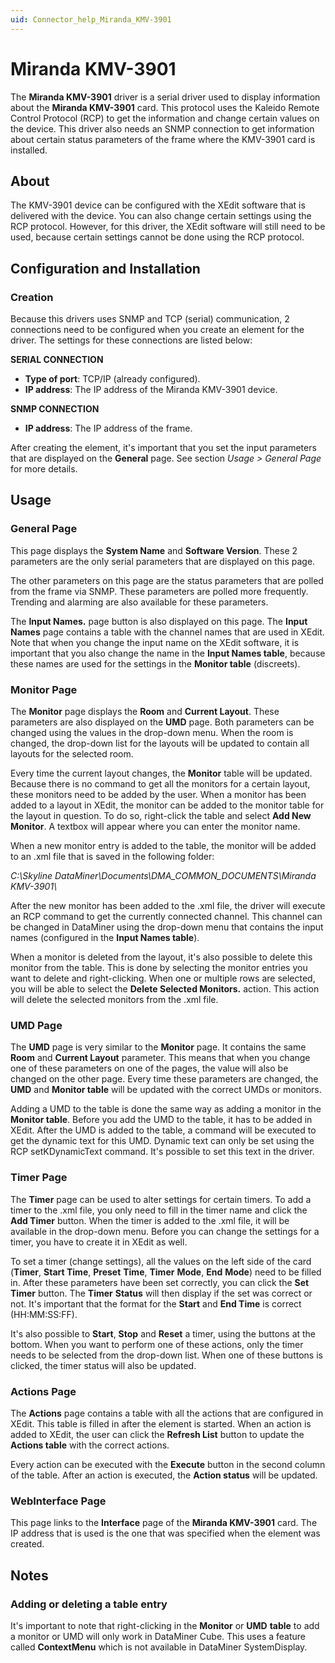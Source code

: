 ```yaml
---
uid: Connector_help_Miranda_KMV-3901
---
```


# Miranda KMV-3901

The **Miranda KMV-3901** driver is a serial driver used to display information about the **Miranda KMV-3901** card. This protocol uses the Kaleido Remote Control Protocol (RCP) to get the information and change certain values on the device. This driver also needs an SNMP connection to get information about certain status parameters of the frame where the KMV-3901 card is installed.

## About

The KMV-3901 device can be configured with the XEdit software that is delivered with the device. You can also change certain settings using the RCP protocol. However, for this driver, the XEdit software will still need to be used, because certain settings cannot be done using the RCP protocol.

## Configuration and Installation

### Creation

Because this drivers uses SNMP and TCP (serial) communication, 2 connections need to be configured when you create an element for the driver. The settings for these connections are listed below:

**SERIAL CONNECTION**

- **Type of port**: TCP/IP (already configured).
- **IP address**: The IP address of the Miranda KMV-3901 device.

**SNMP CONNECTION**

- **IP address**: The IP address of the frame.

After creating the element, it's important that you set the input parameters that are displayed on the **General** page. See section *Usage \> General Page* for more details.

## Usage

### General Page

This page displays the **System Name** and **Software Version**. These 2 parameters are the only serial parameters that are displayed on this page.

The other parameters on this page are the status parameters that are polled from the frame via SNMP. These parameters are polled more frequently. Trending and alarming are also available for these parameters.

The **Input Names.** page button is also displayed on this page. The **Input Names** page contains a table with the channel names that are used in XEdit. Note that when you change the input name on the XEdit software, it is important that you also change the name in the **Input Names table**, because these names are used for the settings in the **Monitor table** (discreets).

### Monitor Page

The **Monitor** page displays the **Room** and **Current Layout**. These parameters are also displayed on the **UMD** page. Both parameters can be changed using the values in the drop-down menu. When the room is changed, the drop-down list for the layouts will be updated to contain all layouts for the selected room.

Every time the current layout changes, the **Monitor** table will be updated. Because there is no command to get all the monitors for a certain layout, these monitors need to be added by the user. When a monitor has been added to a layout in XEdit, the monitor can be added to the monitor table for the layout in question. To do so, right-click the table and select **Add New Monitor**. A textbox will appear where you can enter the monitor name.

When a new monitor entry is added to the table, the monitor will be added to an .xml file that is saved in the following folder:

*C:\Skyline DataMiner\Documents\DMA_COMMON_DOCUMENTS\Miranda KMV-3901\\*

After the new monitor has been added to the .xml file, the driver will execute an RCP command to get the currently connected channel. This channel can be changed in DataMiner using the drop-down menu that contains the input names (configured in the **Input Names table**).

When a monitor is deleted from the layout, it's also possible to delete this monitor from the table. This is done by selecting the monitor entries you want to delete and right-clicking. When one or multiple rows are selected, you will be able to select the **Delete Selected Monitors.** action. This action will delete the selected monitors from the .xml file.

### UMD Page

The **UMD** page is very similar to the **Monitor** page. It contains the same **Room** and **Current Layout** parameter. This means that when you change one of these parameters on one of the pages, the value will also be changed on the other page. Every time these parameters are changed, the **UMD** and **Monitor table** will be updated with the correct UMDs or monitors.

Adding a UMD to the table is done the same way as adding a monitor in the **Monitor table**. Before you add the UMD to the table, it has to be added in XEdit. After the UMD is added to the table, a command will be executed to get the dynamic text for this UMD. Dynamic text can only be set using the RCP setKDynamicText command. It's possible to set this text in the driver.

### Timer Page

The **Timer** page can be used to alter settings for certain timers. To add a timer to the .xml file, you only need to fill in the timer name and click the **Add Timer** button. When the timer is added to the .xml file, it will be available in the drop-down menu. Before you can change the settings for a timer, you have to create it in XEdit as well.

To set a timer (change settings), all the values on the left side of the card (**Timer**, **Start Time**, **Preset** **Time**, **Timer** **Mode**, **End** **Mode**) need to be filled in. After these parameters have been set correctly, you can click the **Set Timer** button. The **Timer** **Status** will then display if the set was correct or not. It's important that the format for the **Start** and **End Time** is correct (HH:MM:SS:FF).

It's also possible to **Start**, **Stop** and **Reset** a timer, using the buttons at the bottom. When you want to perform one of these actions, only the timer needs to be selected from the drop-down list. When one of these buttons is clicked, the timer status will also be updated.

### Actions Page

The **Actions** page contains a table with all the actions that are configured in XEdit. This table is filled in after the element is started. When an action is added to XEdit, the user can click the **Refresh List** button to update the **Actions table** with the correct actions.

Every action can be executed with the **Execute** button in the second column of the table. After an action is executed, the **Action status** will be updated.

### WebInterface Page

This page links to the **Interface** page of the **Miranda KMV-3901** card. The IP address that is used is the one that was specified when the element was created.

## Notes

### Adding or deleting a table entry

It's important to note that right-clicking in the **Monitor** or **UMD** **table** to add a monitor or UMD will only work in DataMiner Cube. This uses a feature called **ContextMenu** which is not available in DataMiner SystemDisplay.
